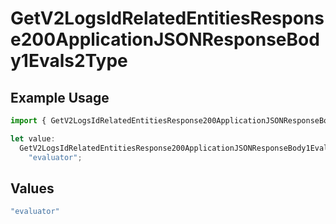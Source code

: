 # GetV2LogsIdRelatedEntitiesResponse200ApplicationJSONResponseBody1Evals2Type

## Example Usage

```typescript
import { GetV2LogsIdRelatedEntitiesResponse200ApplicationJSONResponseBody1Evals2Type } from "orq-poc-typescript-multi-env-version/models/operations";

let value:
  GetV2LogsIdRelatedEntitiesResponse200ApplicationJSONResponseBody1Evals2Type =
    "evaluator";
```

## Values

```typescript
"evaluator"
```